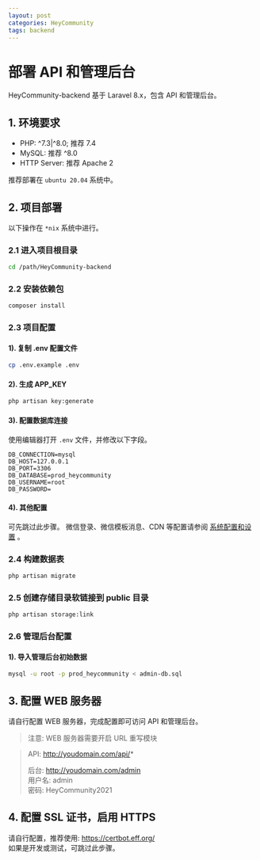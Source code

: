```yaml
---
layout: post
categories: HeyCommunity
tags: backend
---
```


部署 API 和管理后台
=========================

HeyCommunity-backend 基于 Laravel 8.x，包含 API 和管理后台。

## 1. 环境要求

- PHP: ^7.3|^8.0; 推荐 7.4
- MySQL: 推荐 ^8.0
- HTTP Server: 推荐 Apache 2

推荐部署在 `ubuntu 20.04` 系统中。

## 2. 项目部署

以下操作在 `*nix` 系统中进行。

### 2.1 进入项目根目录

``` bash
cd /path/HeyCommunity-backend
```

### 2.2 安装依赖包

```bash
composer install
```

### 2.3 项目配置

#### 1). 复制 .env 配置文件

```bash
cp .env.example .env
```

#### 2). 生成 APP_KEY

```bash
php artisan key:generate
```

#### 3). 配置数据库连接

使用编辑器打开 `.env` 文件，并修改以下字段。

```env
DB_CONNECTION=mysql
DB_HOST=127.0.0.1
DB_PORT=3306
DB_DATABASE=prod_heycommunity
DB_USERNAME=root
DB_PASSWORD=
```

#### 4). 其他配置

可先跳过此步骤。
微信登录、微信模板消息、CDN 等配置请参阅 [系统配置和设置](https://www.heycommunity.com/docs/backend/config) 。

### 2.4 构建数据表

```bash
php artisan migrate
```

### 2.5 创建存储目录软链接到 public 目录

```bash
php artisan storage:link
```

### 2.6 管理后台配置

#### 1). 导入管理后台初始数据

```bash
mysql -u root -p prod_heycommunity < admin-db.sql
```

## 3. 配置 WEB 服务器

请自行配置 WEB 服务器，完成配置即可访问 API 和管理后台。

> 注意: WEB 服务器需要开启 URL 重写模块

> API: http://youdomain.com/api/*
>
> 后台: http://youdomain.com/admin   
> 用户名: admin   
> 密码: HeyCommunity2021

## 4. 配置 SSL 证书，启用 HTTPS

请自行配置，推荐使用: https://certbot.eff.org/   
如果是开发或测试，可跳过此步骤。   
